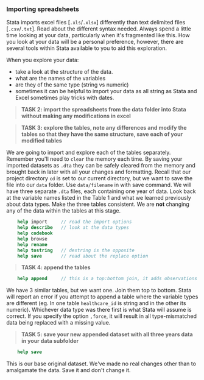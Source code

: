 ### Importing spreadsheets

Stata imports excel files [`.xls`/`.xlsx`] differently than text delimited files [`.csv`/`.txt`]. Read about the different syntax needed. Always spend a little time looking at your data, particularly when it's fragmented like this. How you look at your data will be a personal preference, however, there are several tools within Stata available to you to aid this exploration. 

When you explore your data: 
* take a look at the structure of the data. 
* what are the names of the variables 
* are they of the same type (string vs numeric) 
* sometimes it can be helpful to import your data as all string as Stata and Excel sometimes play tricks with dates.
  ​



>**TASK 2: import the spreadsheets from the data folder into Stata without making any modifications in excel**

>**TASK 3: explore the tables, note any differences and modify the tables so that they have the same structure, save each of your modified tables**

We are going to import and explore each of the tables separately. Remember you'll need to `clear` the memory each time. By saving your imported datasets as `.dta` they can be safely cleared from the memory and brought back in later with all your changes and formatting. Recall that our project directory `cd` is set to our current  directory, but we want to save the file into our `data` folder.  Use `data/filename` in with  save command. We will have three separate `.dta` files, each containing one year of data. Look back at the variable names listed in the Table 1 and what we learned previously about data types. Make the three tables consistent. We are **not** changing any of the data within the tables at this stage.
```stata
	help import 	// read the import options
	help describe 	// look at the data types
	help codebook
	help browse
	help rename
	help tostring 	// destring is the opposite
	help save		// read about the replace option
```



>**TASK 4: append the tables**

```stata
	help append 	// this is a top:bottom join, it adds observations into the dataset
```
We have 3 similar tables, but we want one. Join them top to bottom. Stata will report an error if you attempt to append a table where the variable types are different (eg. In one table `healthcare_id` is string and in the other its numeric). Whichever data type was there first is what Stata will assume is correct. If you specify the option `,force`, it will result in all type-mismatched data being replaced with a missing value.




>**TASK 5: save your new appended dataset with all three years data in your data subfolder**

```stata
	help save
```

This is our base original dataset. We've made no real changes other than to amalgamate the data. Save it and don't change it. 

